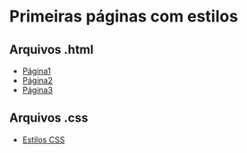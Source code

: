#  Primeiras páginas com estilos

## Arquivos .html

- [Página1](./pagina1.html)
- [Página2](./pagina2.html)
- [Página3](./pagina3.html)

## Arquivos .css

- [Estilos CSS](/estilos/estilos.css)